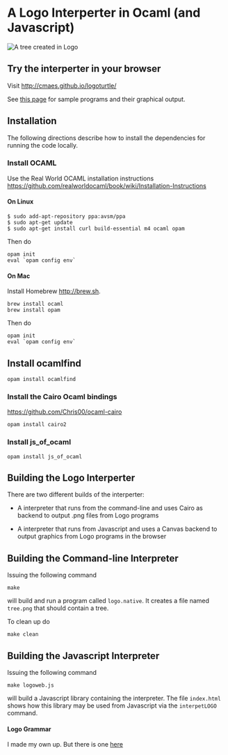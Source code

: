 # A Logo Interperter in Ocaml (and Javascript)

![A tree created in Logo](http://chrisma.es/logoturtle/samples/tree2.png)

## Try  the interperter in your browser

Visit http://cmaes.github.io/logoturtle/

See [this page](http://cmaes.github.io/logoturtle/samples) for sample
programs and their graphical output.

## Installation

The following directions describe how to install the dependencies for
running the code locally.

### Install OCAML

Use the Real World OCAML installation instructions
https://github.com/realworldocaml/book/wiki/Installation-Instructions

#### On Linux

```
$ sudo add-apt-repository ppa:avsm/ppa
$ sudo apt-get update
$ sudo apt-get install curl build-essential m4 ocaml opam
```

Then do
```
opam init
eval `opam config env`
```

#### On Mac

Install Homebrew http://brew.sh.

```
brew install ocaml
brew install opam
```

Then do
```
opam init
eval `opam config env`
```

## Install ocamlfind

```
opam install ocamlfind
```

### Install the Cairo Ocaml bindings

https://github.com/Chris00/ocaml-cairo

```
opam install cairo2
```

### Install js_of_ocaml

```
opam install js_of_ocaml
```


## Building the Logo Interperter

There are two different builds of the interperter:

* A interpreter that runs from the command-line and uses Cairo as
  backend to output .png files from Logo programs

* A interpreter that runs from Javascript and uses a Canvas backend
  to output graphics from Logo programs in the browser

## Building the Command-line Interpreter

Issuing the following command

```
make
```

will build and run a program called `logo.native`. It creates
a file named `tree.png` that should contain a tree.

To clean up do
```
make clean
```

## Building the Javascript Interpreter

Issuing the following command

```
make logoweb.js
```

will build a Javascript library containing the interpreter. The file
`index.html` shows how this library may be used from Javascript via
the `interpetLOGO` command.


#### Logo Grammar

I made my own up. But there is one [here](https://www.cs.duke.edu/courses/spring00/cps108/projects/slogo/slogo.g)
